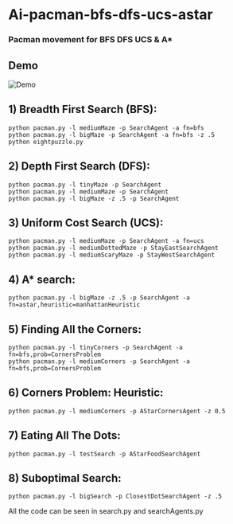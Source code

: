 # Ai-pacman-bfs-dfs-ucs-astar
### Pacman movement for BFS DFS UCS &amp; A*


## Demo
![Demo](Demp/demo.gif)



## 1) Breadth First Search (BFS):
```
python pacman.py -l mediumMaze -p SearchAgent -a fn=bfs
python pacman.py -l bigMaze -p SearchAgent -a fn=bfs -z .5
python eightpuzzle.py
```


## 2) Depth First Search (DFS):
```
python pacman.py -l tinyMaze -p SearchAgent
python pacman.py -l mediumMaze -p SearchAgent
python pacman.py -l bigMaze -z .5 -p SearchAgent
```


## 3) Uniform Cost Search (UCS):
```
python pacman.py -l mediumMaze -p SearchAgent -a fn=ucs
python pacman.py -l mediumDottedMaze -p StayEastSearchAgent
python pacman.py -l mediumScaryMaze -p StayWestSearchAgent
```


## 4) A* search:
```
python pacman.py -l bigMaze -z .5 -p SearchAgent -a fn=astar,heuristic=manhattanHeuristic
```


## 5) Finding All the Corners:

```
python pacman.py -l tinyCorners -p SearchAgent -a fn=bfs,prob=CornersProblem
python pacman.py -l mediumCorners -p SearchAgent -a fn=bfs,prob=CornersProblem
```



## 6)  Corners Problem: Heuristic:
```
python pacman.py -l mediumCorners -p AStarCornersAgent -z 0.5
```


## 7) Eating All The Dots:
```
python pacman.py -l testSearch -p AStarFoodSearchAgent
```


## 8) Suboptimal Search:
```
python pacman.py -l bigSearch -p ClosestDotSearchAgent -z .5 
```




All the code can be seen in search.py and searchAgents.py
